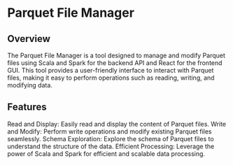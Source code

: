 # Parquet File Manager
## Overview
The Parquet File Manager is a tool designed to manage and modify Parquet files using Scala and Spark for the backend API and React for the frontend GUI. This tool provides a user-friendly interface to interact with Parquet files, making it easy to perform operations such as reading, writing, and modifying data.

## Features
Read and Display: Easily read and display the content of Parquet files.
Write and Modify: Perform write operations and modify existing Parquet files seamlessly.
Schema Exploration: Explore the schema of Parquet files to understand the structure of the data.
Efficient Processing: Leverage the power of Scala and Spark for efficient and scalable data processing.
